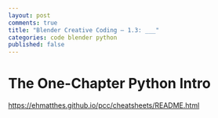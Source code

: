 ```yaml
---
layout: post
comments: true
title: "Blender Creative Coding – 1.3: ___"
categories: code blender python
published: false
---
```




# The One-Chapter Python Intro

https://ehmatthes.github.io/pcc/cheatsheets/README.html
